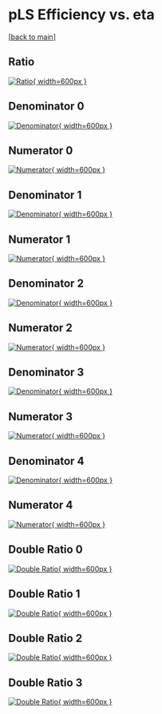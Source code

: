 # pLS Efficiency vs. eta

[[back to main](./)]



## Ratio

[![Ratio](../mtv/var/pLS_base_13_-1_eff_eta.png){ width=600px }](../mtv/var/pLS_base_13_-1_eff_eta.pdf)

## Denominator 0

[![Denominator](../mtv/den/pLS_base_13_-1_eff_eta_den0.png){ width=600px }](../mtv/den/pLS_base_13_-1_eff_eta_den0.pdf)

## Numerator 0

[![Numerator](../mtv/num/pLS_base_13_-1_eff_eta_num0.png){ width=600px }](../mtv/num/pLS_base_13_-1_eff_eta_num0.pdf)

## Denominator 1

[![Denominator](../mtv/den/pLS_base_13_-1_eff_eta_den1.png){ width=600px }](../mtv/den/pLS_base_13_-1_eff_eta_den1.pdf)

## Numerator 1

[![Numerator](../mtv/num/pLS_base_13_-1_eff_eta_num1.png){ width=600px }](../mtv/num/pLS_base_13_-1_eff_eta_num1.pdf)

## Denominator 2

[![Denominator](../mtv/den/pLS_base_13_-1_eff_eta_den2.png){ width=600px }](../mtv/den/pLS_base_13_-1_eff_eta_den2.pdf)

## Numerator 2

[![Numerator](../mtv/num/pLS_base_13_-1_eff_eta_num2.png){ width=600px }](../mtv/num/pLS_base_13_-1_eff_eta_num2.pdf)

## Denominator 3

[![Denominator](../mtv/den/pLS_base_13_-1_eff_eta_den3.png){ width=600px }](../mtv/den/pLS_base_13_-1_eff_eta_den3.pdf)

## Numerator 3

[![Numerator](../mtv/num/pLS_base_13_-1_eff_eta_num3.png){ width=600px }](../mtv/num/pLS_base_13_-1_eff_eta_num3.pdf)

## Denominator 4

[![Denominator](../mtv/den/pLS_base_13_-1_eff_eta_den4.png){ width=600px }](../mtv/den/pLS_base_13_-1_eff_eta_den4.pdf)

## Numerator 4

[![Numerator](../mtv/num/pLS_base_13_-1_eff_eta_num4.png){ width=600px }](../mtv/num/pLS_base_13_-1_eff_eta_num4.pdf)

## Double Ratio 0

[![Double Ratio](../mtv/ratio/pLS_base_13_-1_eff_eta_ratio0.png){ width=600px }](../mtv/ratio/pLS_base_13_-1_eff_eta_ratio0.pdf)

## Double Ratio 1

[![Double Ratio](../mtv/ratio/pLS_base_13_-1_eff_eta_ratio1.png){ width=600px }](../mtv/ratio/pLS_base_13_-1_eff_eta_ratio1.pdf)

## Double Ratio 2

[![Double Ratio](../mtv/ratio/pLS_base_13_-1_eff_eta_ratio2.png){ width=600px }](../mtv/ratio/pLS_base_13_-1_eff_eta_ratio2.pdf)

## Double Ratio 3

[![Double Ratio](../mtv/ratio/pLS_base_13_-1_eff_eta_ratio3.png){ width=600px }](../mtv/ratio/pLS_base_13_-1_eff_eta_ratio3.pdf)


